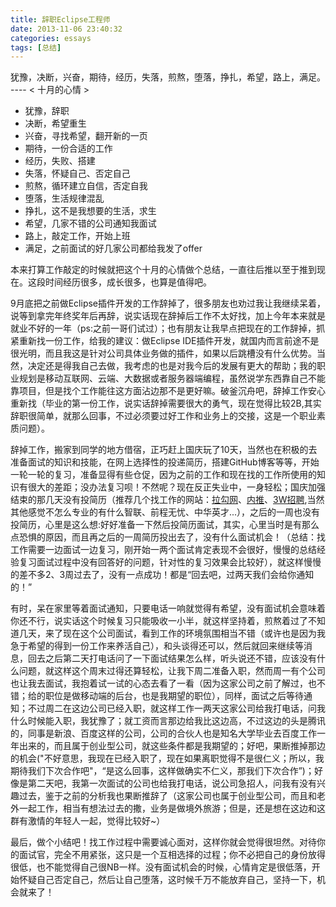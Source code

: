 ```yaml
---
title: 辞职Eclipse工程师
date: 2013-11-06 23:40:32
categories: essays
tags: [总结]
---
```


犹豫，决断，兴奋，期待，经历，失落，煎熬，堕落，挣扎，希望，路上，满足。 ---- < 十月的心情 >

+ 犹豫，辞职
+ 决断，希望重生
+ 兴奋，寻找希望，翻开新的一页
+ 期待，一份合适的工作
+ 经历，失败、搭建
+ 失落，怀疑自己、否定自己
+ 煎熬，循环建立自信，否定自我
+ 堕落，生活规律混乱
+ 挣扎，这不是我想要的生活，求生
+ 希望，几家不错的公司通知我面试
+ 路上，敲定工作，开始上班
+ 满足，之前面试的好几家公司都给我发了offer

<!-- more -->

本来打算工作敲定的时候就把这个十月的心情做个总结，一直往后推以至于推到现在。这段时间经历很多，成长很多，也算是值得吧。

9月底把之前做Eclipse插件开发的工作辞掉了，很多朋友也劝过我让我继续呆着，说等到拿完年终奖年后再辞，说实话现在辞掉后工作不太好找，加上今年本来就是就业不好的一年（ps:之前一哥们试过）；也有朋友让我早点把现在的工作辞掉，抓紧重新找一份工作，给我的建议：做Eclipse IDE插件开发，就国内而言前途不是很光明，而且我这是针对公司具体业务做的插件，如果以后跳槽没有什么优势。当然，决定还是得我自己去做，我考虑的也是对我今后的发展有更大的帮助；我的职业规划是移动互联网、云端、大数据或者服务器端编程，虽然说学东西靠自己不能靠项目，但是找个工作能往这方面沾边那不是更好嘛。破釜沉舟吧，辞掉工作安心重新找（毕业的第一份工作，说实话辞掉需要很大的勇气，现在觉得比较2B,其实辞职很简单，就那么回事，不过必须要过好工作和业务上的交接，这是一个职业素质问题）。

辞掉工作，搬家到同学的地方借宿，正巧赶上国庆玩了10天，当然也在积极的去准备面试的知识和技能，在网上选择性的投递简历，搭建GitHub博客等等，开始一轮一轮的复习，准备显得有些仓促，因为之前的工作和现在找的工作所使用的知识有很大的差距；没办法复习呗！不然呢？现在反正失业中，一身轻松；国庆加强结束的那几天没有投简历（推荐几个找工作的网站：<a href="http://www.lagou.com/">拉勾网</a>、<a href="http://t.neitui.me/">内推</a>、<a href="http://www.3wzhaopin.com/">3W招聘</a>,当然其他感觉不怎么专业的有什么智联、前程无忧、中华英才...），之后的一周也没有投简历，心里是这么想:好好准备一下然后投简历面试，其实，心里当时是有那么点恐惧的原因，而且再之后的一周简历投出去了，没有什么面试机会！（总结：找工作需要一边面试一边复习，刚开始一两个面试肯定表现不会很好，慢慢的总结经验复习面试过程中没有回答好的问题，针对性的复习效果会比较好），就这样慢慢的差不多2、3周过去了，没有一点成功！都是“回去吧，过两天我们会给你通知的！”

有时，呆在家里等着面试通知，只要电话一响就觉得有希望，没有面试机会意味着你还不行，说实话这个时候复习只能吸收一小半，就这样坚持着，煎熬着过了不知道几天，来了现在这个公司面试，看到工作的环境氛围相当不错（或许也是因为我急于希望的得到一份工作来养活自己），和头谈得还可以，然后就回来继续等消息，回去之后第二天打电话问了一下面试结果怎么样，听头说还不错，应该没有什么问题，就这样这个周末过得还算轻松，让我下周二准备入职，然而周一有个公司也让我去面试，我抱着试一试的心态去看了一看（因为这家公司之前了解过，也不错；给的职位是做移动端的后台，也是我期望的职位），同样，面试之后等待通知；不过周二在这边公司已经入职，就这样工作一两天这家公司给我打电话，问我什么时候能入职，我犹豫了；就工资而言那边给我比这边高，不过这边的头是腾讯的，同事是新浪、百度这样的公司，公司的合伙人也是知名大学毕业去百度工作一年出来的，而且属于创业型公司，就这些条件都是我期望的；好吧，果断推掉那边的机会("不好意思，我现在已经入职了，现在如果离职觉得不是很仁义；所以，我期待我们下次合作吧"，“是这么回事，这样做确实不仁义，那我们下次合作”)；好像是第二天吧，我第一次面试的公司也给我打电话，说公司急招人，问我有没有兴趣过去，鉴于之前的分析我也果断推辞了（这家公司也属于创业型公司，而且和老外一起工作，相当有想法过去的撒，业务是做境外旅游；但是，还是想在这边和这群有激情的年轻人一起，觉得比较好~）

最后，做个小结吧！找工作过程中需要诚心面对，这样你就会觉得很坦然。对待你的面试官，完全不用紧张，这只是一个互相选择的过程；你不必把自己的身份放得很低，也不能觉得自己很NB一样。没有面试机会的时候，心情肯定是很低落，开始怀疑自己否定自己，然后让自己堕落，这时候千万不能放弃自己，坚持一下，机会就来了！